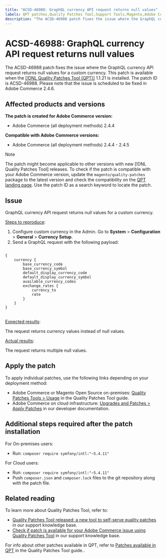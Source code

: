 ```yaml
---
title: "ACSD-46988: GraphQL currency API request returns null values"
labels: QPT patches,Quality Patches Tool,Support Tools,Magento,Adobe Commerce,cloud infrastructure,on-premises,QPT 1.1.21,GraphQL,custom currency,API request,2.4.4,2.4.4-p1,2.4.4-p2,2.4.5
description: "The ACSD-46988 patch fixes the issue where the GraphQL currency API request returns null values for a custom currency. This patch is available when the [Quality Patches Tool (QPT)](https://experienceleague.adobe.com/docs/commerce-knowledge-base/kb/announcements/commerce-announcements/magento-quality-patches-released-new-tool-to-self-serve-quality-patches.html?lang=en) 1.1.21 is installed. The patch ID is ACSD-46988. Please note that the issue is scheduled to be fixed in Adobe Commerce 2.4.6."
---
```


# ACSD-46988: GraphQL currency API request returns null values

The ACSD-46988 patch fixes the issue where the GraphQL currency API request returns null values for a custom currency. This patch is available when the [[!DNL Quality Patches Tool (QPT)]](https://experienceleague.adobe.com/docs/commerce-knowledge-base/kb/announcements/commerce-announcements/magento-quality-patches-released-new-tool-to-self-serve-quality-patches.html?lang=en) 1.1.21 is installed. The patch ID is ACSD-46988. Please note that the issue is scheduled to be fixed in Adobe Commerce 2.4.6.

## Affected products and versions

**The patch is created for Adobe Commerce version:**

* Adobe Commerce (all deployment methods) 2.4.4

**Compatible with Adobe Commerce versions:**

* Adobe Commerce (all deployment methods) 2.4.4 - 2.4.5

>[!NOTE]
>
>The patch might become applicable to other versions with new [!DNL Quality Patches Tool] releases. To check if the patch is compatible with your Adobe Commerce version, update the `magento/quality-patches` package to the latest version and check the compatibility on the [QPT landing page](https://experienceleague.adobe.com/tools/commerce-quality-patches/index.html). Use the patch ID as a search keyword to locate the patch.

## Issue

GraphQL currency API request returns null values for a custom currency.

<u>Steps to reproduce</u>:

1. Configure custom currency in the Admin. Go to **System** > **Configuration** > **General** > **Currency Setup**.
1. Send a GraphQL request with the following payload:

<pre>
<code class="language-graphql">
{
    currency {
        base_currency_code
        base_currency_symbol
        default_display_currency_code
        default_display_currency_symbol
        available_currency_codes
        exchange_rates {
            currency_to
            rate
        }
    }
}
</code>
</pre>

<u>Expected results</u>:

The request returns currency values instead of null values.

<u>Actual results</u>:

The request returns multiple null values.

## Apply the patch

To apply individual patches, use the following links depending on your deployment method:

* Adobe Commerce or Magento Open Source on-premises: [Quality Patches Tools > Usage](https://experienceleague.adobe.com/docs/commerce-operations/tools/quality-patches-tool/usage.html) in the Quality Patches Tool guide.
* Adobe Commerce on cloud infrastructure: [Upgrades and Patches > Apply Patches](https://devdocs.magento.com/cloud/project/project-patch.html) in our developer documentation.

## Additional steps required after the patch installation

For On-premises users:

* Run: `composer require symfony/intl:"~5.4.11"`

For Cloud users:

* Run: `composer require symfony/intl:"~5.4.11"`
* Push `composer.json` and `composer.lock` files to the git repository along with the patch file.

## Related reading

To learn more about Quality Patches Tool, refer to:

* [Quality Patches Tool released: a new tool to self-serve quality patches](https://support.magento.com/hc/en-us/articles/360047139492) in our support knowledge base.
* [Check if patch is available for your Adobe Commerce issue using Quality Patches Tool](https://support.magento.com/hc/en-us/articles/360047125252) in our support knowledge base.

For info about other patches available in QPT, refer to [Patches available in QPT](https://experienceleague.adobe.com/tools/commerce-quality-patches/index.html) in the Quality Patches Tool guide..

